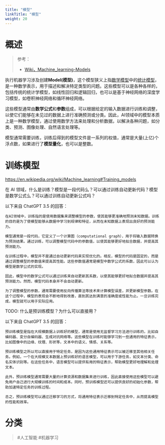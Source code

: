 ```yaml
---
title: "模型"
linkTitle: "模型"
weight: 20
---
```


# 概述

> 参考：
> 
> - [Wiki，Machine_learning-Models](https://en.wikipedia.org/wiki/Machine_learning#Models)

执行机器学习涉及创建**Model(模型)**，这个模型狭义上指[数学模型](https://en.wikipedia.org/wiki/Mathematical_model)中的[统计模型](https://en.wikipedia.org/wiki/Statistical_model)，是一种数学表示，用于描述和解决特定类型的问题。这些模型可以是各种各样的，包括传统的统计学模型，如线性回归和逻辑回归，也可以是基于神经网络的深度学习模型，如卷积神经网络和循环神经网络。

这些模型通常由**数学公式**和**参数**组成，可以根据给定的输入数据进行训练和调整，以使它们能够在未见过的数据上进行准确预测或分类。因此，AI领域中的模型本质上是一种数学模型，通过使用数学方法来处理和分析数据，以解决各种问题，如分类、预测、图像处理、自然语言处理等。

模型通常需要训练，训练后得到的模型文件是一系列的权值，通常是大量(上亿)个浮点数，如果进行了**模型量化**，也可以是整数。

# 训练模型

https://en.wikipedia.org/wiki/Machine_learning#Training_models

在 AI 领域，什么是训练？模型是一段代码么？可以通过训练自动更新代码？模型是数学公式么？可以通过训练自动更新公式吗？

以下来自 ChatGPT 3.5 的回答：

```text
在AI领域中，训练指的是使用数据集来调整模型的参数，使其能够更准确地预测未知数据。训练的目的是为了使模型能够从数据中学习到规律和特征，从而在未知数据上表现出良好的预测能力。

模型通常是一段代码，它定义了一个计算图（computational graph），用于将输入数据转换为预测结果。通过训练，可以调整模型代码中的参数值，以使其能够更好地拟合数据，并提高其预测能力。

在训练过程中，模型并不是通过自动更新代码来实现优化的。相反，模型的代码是固定的，而是通过调整模型的参数值来提高其性能。这些参数值通常是模型中数学公式的系数，因此可以认为模型是数学公式的实现。

因此，模型中的数学公式可以通过训练来自动更新其系数，以使其能够更好地拟合数据并提高其预测能力。然而，模型代码本身并不会自动更新。

为了调整模型的参数，通常需要使用反向传播算法等技术来计算模型误差，并更新模型参数。在这个过程中，模型的表现会不断地得到改善，直到其达到满意的准确度或性能为止。一旦训练完成，模型就可以用于实际应用。
```

TODO: 什么是预训练模型？为什么可以直接用？

以下来自 ChatGPT 3.5 的回答：

```text
预训练模型是指在大规模数据上训练好的模型，通常是使用无监督学习方法进行训练的，比如自编码器、变分自编码器、生成对抗网络等。这些模型在训练时能够学习到一些通用的特征表示，比如图像中的边缘、纹理、形状等，文本中的语义、情感、关系等。

预训练模型之所以可以直接用于特定任务，是因为这些通用特征表示可以被迁移至其他相关任务。例如，一个在大规模文本数据上预训练好的语言模型，可以用于下游任务，如文本分类、命名实体识别等。在这些任务中，语言模型可以提供有用的特征表示，帮助模型更好地理解和处理文本。

此外，预训练模型通常需要大量的计算资源和数据集来进行训练，因此直接使用这些模型可以避免用户自己进行大规模训练的时间和成本。同时，预训练模型还可以提供良好的初始化参数，帮助加速特定任务的训练过程。

总之，预训练模型可以通过迁移学习的方式，将通用特征表示迁移到特定任务中，从而提高模型的性能和效率。
```

# 分类

> #人工智能 #机器学习